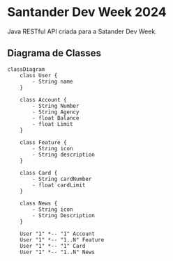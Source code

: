 # Santander Dev Week 2024
Java RESTful API criada para a Satander Dev Week.

## Diagrama de Classes

```mermaid
classDiagram
    class User {
        - String name
    }
    
    class Account {
        - String Number
        - String Agency
        - float Balance
        - float Limit
    }

    class Feature {
        - String icon
        - String description
    }

    class Card {
        - String cardNumber
        - float cardLimit
    }

    class News {
        - String icon
        - String Description
    }

    User "1" *-- "1" Account
    User "1" *-- "1..N" Feature
    User "1" *-- "1" Card
    User "1" *-- "1..N" News
```
